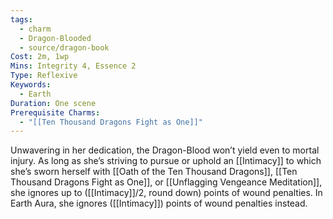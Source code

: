 ```yaml
---
tags:
  - charm
  - Dragon-Blooded
  - source/dragon-book
Cost: 2m, 1wp
Mins: Integrity 4, Essence 2
Type: Reflexive
Keywords:
  - Earth
Duration: One scene
Prerequisite Charms:
  - "[[Ten Thousand Dragons Fight as One]]"
---
```

Unwavering in her dedication, the Dragon-Blood won’t yield even to mortal injury. As long as she’s striving to pursue or uphold an [[Intimacy]] to which she’s sworn herself with [[Oath of the Ten Thousand Dragons]], [[Ten Thousand Dragons Fight as One]], or [[Unflagging Vengeance Meditation]], she ignores up to ([[Intimacy]]/2, round down) points of wound penalties. In Earth Aura, she ignores ([[Intimacy]]) points of wound penalties instead.